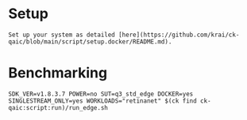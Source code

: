 # Setup
    Set up your system as detailed [here](https://github.com/krai/ck-qaic/blob/main/script/setup.docker/README.md).

# Benchmarking
```
SDK_VER=v1.8.3.7 POWER=no SUT=q3_std_edge DOCKER=yes SINGLESTREAM_ONLY=yes WORKLOADS="retinanet" $(ck find ck-qaic:script:run)/run_edge.sh
```
